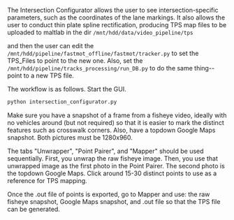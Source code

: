 The Intersection Configurator allows the user to see
intersection-specific parameters, such as the coordinates
of the lane markings. It also allows the user to conduct
thin plate spline rectification, producing TPS map files
to be uploaded to maltlab in the dir `/mnt/hdd/data/video_pipeline/tps`

and then the user can edit the `/mnt/hdd/pipeline/fastmot_offline/fastmot/tracker.py`
to set the TPS_Files to point to the new one. Also, set the 
`/mnt/hdd/pipeline/tracks_processing/run_DB.py` to do the same thing-- point to a new
TPS file.


The workflow is as follows. Start the GUI.

```bash
python intersection_configurator.py
```

Make sure you have a snapshot of a frame from a fisheye video,
ideally with no vehicles around (but not required) so that it is
easier to mark the distinct features such as crosswalk corners. 
Also, have a topdown Google Maps snapshot. Both pictures must be
1280x960.

The tabs "Unwrapper", "Point Pairer", and "Mapper" should be used
sequentially. First, you unwrap the raw fisheye image. Then, you use
that unwrapped image as the first photo in the Point Pairer. The second
photo is the topdown Google Maps. Click around 15-30 distinct points
to use as a reference for TPS mapping.

Once the .out file of points is exported, go to Mapper and use:
the raw fisheye snapshot, Google Maps snapshot, and .out file so that
the TPS file can be generated.
